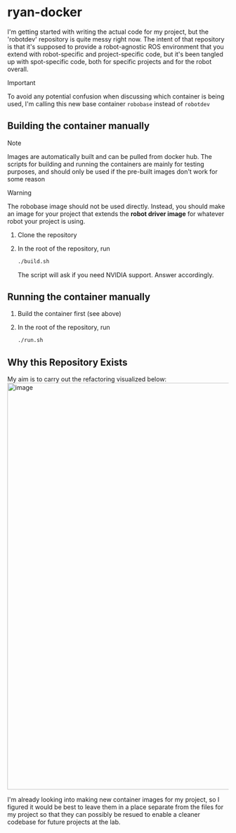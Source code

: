 # ryan-docker

I'm getting started with writing the actual code for my project, but the 'robotdev' repository is quite messy right now. The intent of that repository is that it's supposed to provide a robot-agnostic ROS environment that you extend with robot-specific and project-specific code, but it's been tangled up with spot-specific code, both for specific projects and for the robot overall.

> [!IMPORTANT]
> To avoid any potential confusion when discussing which container is being used, I'm calling this new base container `robobase` instead of `robotdev`

## Building the container manually

> [!NOTE]
> Images are automatically built and can be pulled from docker hub. The scripts for building and running the containers are mainly for testing purposes, and should only be used if the pre-built images don't work for some reason

> [!WARNING]
> The robobase image should not be used directly. Instead, you should make an image for your project that extends the **robot driver image** for whatever robot your project is using.

1. Clone the repository

2. In the root of the repository, run

    ```bash
    ./build.sh
    ```

    The script will ask if you need NVIDIA support. Answer accordingly.

## Running the container manually

1. Build the container first (see above)
2. In the root of the repository, run

    ```bash
    ./run.sh
    ```

## Why this Repository Exists

My aim is to carry out the refactoring visualized below:
<img width="925" alt="image" src="https://github.com/RPM-lab-UMN/ryan-docker/assets/48164514/42d55f89-0733-4c50-8784-db35fa472de3">

I'm already looking into making new container images for my project, so I figured it would be best to leave them in a place separate from the files for my project so that they can possibly be resued to enable a cleaner codebase for future projects at the lab.
